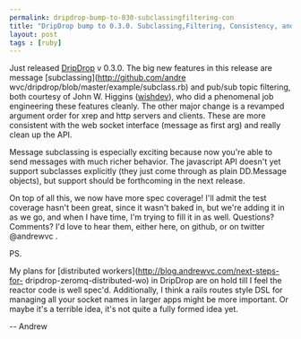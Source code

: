 ```yaml
---
permalink: dripdrop-bump-to-030-subclassingfiltering-con
title: "DripDrop bump to 0.3.0. Subclassing,Filtering, Consistency, and Specs"
layout: post
tags : [ruby]
---
```





Just released [DripDrop](http://github.com/andrewvc/dripdrop) v 0.3.0. The big
new features in this release are message [subclassing](http://github.com/andre
wvc/dripdrop/blob/master/example/subclass.rb) and pub/sub topic filtering,
both courtesy of John W. Higgins ([wishdev](http://github.com/wishdev)), who
did a phenomenal job engineering these features cleanly. The other major
change is a revamped argument order for xrep and http servers and clients.
These are more consistent with the web socket interface (message as first arg)
and really clean up the API.

Message subclassing is especially exciting because now you're able to send
messages with much richer behavior. The javascript API doesn't yet support
subclasses explicitly (they just come through as plain DD.Message objects),
but support should be forthcoming in the next release.

On top of all this, we now have more spec coverage! I'll admit the test
coverage hasn't been great, since it wasn't baked in, but we're adding it in
as we go, and when I have time, I'm trying to fill it in as well. Questions?
Comments? I'd love to hear them, either here, on github, or on twitter
@andrewvc .

PS.

My plans for [distributed workers](http://blog.andrewvc.com/next-steps-for-
dripdrop-zeromq-distributed-wo) in DripDrop are on hold till I feel the
reactor code is well spec'd. Additionally, I think a rails routes style DSL
for managing all your socket names in larger apps might be more important. Or
maybe it's a terrible idea, it's not quite a fully formed idea yet.

-- Andrew

